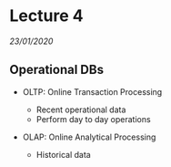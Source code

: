 # Lecture 4
*23/01/2020*


## Operational DBs
- OLTP: Online Transaction Processing
    - Recent operational data
    - Perform day to day operations

- OLAP: Online Analytical Processing
    - Historical data

